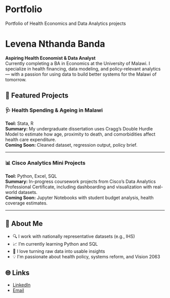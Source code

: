 # Portfolio
Portfolio of Health Economics and Data Analytics projects
# Levena Nthanda Banda

**Aspiring Health Economist & Data Analyst**  
Currently completing a BA in Economics at the University of Malawi. I specialize in health financing, data modeling, and policy-relevant analytics — with a passion for using data to build better systems for the Malawi of tomorrow.

## 📂 Featured Projects

### 🩺 Health Spending & Ageing in Malawi
**Tool:** Stata, R  
**Summary:** My undergraduate dissertation uses Cragg’s Double Hurdle Model to estimate how age, proximity to death, and comorbidities affect health care expenditure.  
**Coming Soon:** Cleaned dataset, regression output, policy brief.

---

### 📊 Cisco Analytics Mini Projects
**Tool:** Python, Excel, SQL  
**Summary:** In-progress coursework projects from Cisco’s Data Analytics Professional Certificate, including dashboarding and visualization with real-world datasets.  
**Coming Soon:** Jupyter Notebooks with student budget analysis, health coverage estimates.

---

## 🚀 About Me
- 🔍 I work with nationally representative datasets (e.g., IHS)
- 📈 I’m currently learning Python and SQL
- 🧪 I love turning raw data into usable insights
- 💡 I'm passionate about health policy, systems reform, and Vision 2063

## 🌐 Links
- [LinkedIn](https://linkedin.com/in/levena-banda)
- [Email](mailto:levena.n.banda@gmail.com)
